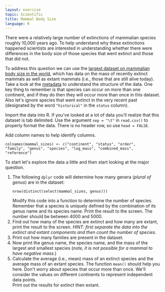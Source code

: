 ```yaml
---
layout: exercise
topic: Scientific
title: Mammal Body Size
language: R
---
```


There were a relatively large number of extinctions of mammalian species
roughly 10,000 years ago. To help understand why these extinctions
happened scientists are interested in understanding whether there were
differences in the body size of those species that went extinct and
those that did not.

To address this question we can use the
[largest dataset on mammalian body size in the world](https://esapubs.org/archive/ecol/E084/094/#data),
which has data on the mass of recently extinct mammals as well as extant mammals
(i.e., those that are still alive today). Take a look at the
[metadata](https://esapubs.org/archive/ecol/E084/094/metadata.htm) to
understand the structure of the data. One key thing to remember is that species
can occur on more than one continent, and if they do then they will occur more
than once in this dataset. Also let's ignore species that went extinct in the
very recent past (designated by the word `"historical"` in the `status`
column).

Import the data into R. If you've looked at a lot of data you'll realize
that this dataset is tab delimited. Use the argument `sep = "\t"` in 
`read.csv()` to properly format the data. There is no header row, so use `head = FALSE`.

Add column names to help identify columns.
 
```
colnames(mammal_sizes) <- c("continent", "status", "order", 
"family", "genus", "species", "log_mass", "combined_mass", 
"reference")
```

To start let's explore the data a little and then start looking at the major question.

1. The following `dplyr` code will determine how many genera (*plural of genus*) are
   in the dataset:
   ```
   nrow(distinct(select(mammal_sizes, genus)))

   ```
   Modify this code into a function to determine the number of species. 
   Remember that a species is uniquely defined by the combination of its 
   genus name and its species name. Print the result to the screen. The number 
   should be between 4000 and 5000.
2. Find out how many of the species are extinct and how many are extant, print
   the result to the screen. *HINT: first separate the data into the extinct and
   extant components and then count the number of species*.
3. Print out how many families are present in the dataset.
4. Now print the genus name, the species name, and the mass of the largest and
   smallest species (*note, it is not possible for a mammal to have negative mass.*)
5. Calculate the average (i.e., mean) mass of an extinct species and the 
   average  mass of an extant species. The function `mean()` should help you here. 
   Don't worry about species that occur more than once. We'll consider 
   the values on different continents to represent independent data points.    
   Print out the results for extinct then extant.
